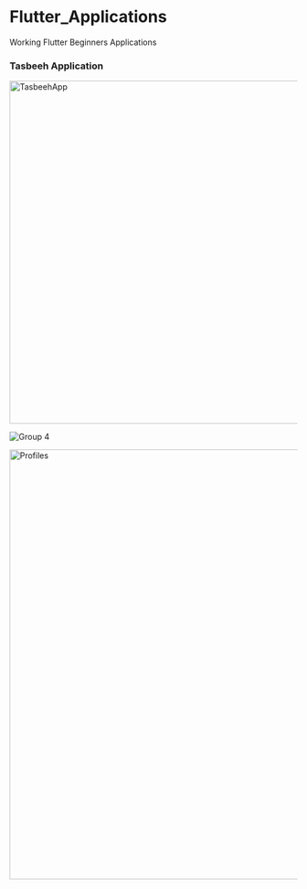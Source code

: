 # Flutter_Applications
Working Flutter Beginners Applications 


### Tasbeeh Application

<img width="600" alt="TasbeehApp" src="https://github.com/HammadRafique29/HammadRafique_Flutter_Applications/assets/112252001/d010252c-b343-4cfc-8747-aa0a3c38c64f">

![Group 4](https://github.com/HammadRafique29/HammadRafique_Flutter_Applications/assets/112252001/904930f3-2ba8-4d42-bf6c-8ac79f65bac0)

<img width="752" alt="Profiles" src="https://github.com/HammadRafique29/HammadRafique_Flutter_Applications/assets/112252001/593d05a4-9253-4154-960c-b3d40c51f157">

